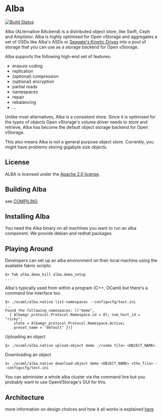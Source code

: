 Alba
====
[![Build Status](https://travis-ci.org/openvstorage/alba.svg?branch=0.7)](https://travis-ci.org/openvstorage/alba)

Alba (ALternative BAckend) is a distributed object store, like Swift, Ceph and Amplistor.
Alba is highly optimised for Open vStorage and aggregates a set of OSDs like Alba's ASDs or
[Seagate's Kinetic Drives](http://www.seagate.com/gb/en/products/enterprise-servers-storage/nearline-storage/kinetic-hdd/) into a pool of storage that you can use as a storage backend
for Open vStorage.

Alba supports the following high-end set of features:

* erasure coding
* replication
* (optional) compression
* (optional) encryption
* partial reads
* namespaces
* repair
* rebalancing
* ...


Unlike most alternatives, Alba is a consistent store.
Since it is optimised for the types of objects Open vStorage's volume driver needs to store and retrieve, Alba has become the default object storage backend for Open vStorage.

This also means Alba is not a general purpose object store.
Currently, you might have problems storing gigabyte size objects.


License
-------
ALBA is licensed under the [Apache 2.0 license](http://www.apache.org/licenses/LICENSE-2.0).

Building Alba
-------------
see [COMPILING](./COMPILING.md)

Installing Alba
---------------
You need the Alba binary on all machines you want to run an alba component. We provide debian and redhat packages

Playing Around
--------------
Developers can set up an alba environment on their local machine using the available fabric scripts:

```
$> fab alba.demo_kill alba.demo_setup
...
```


Alba's typically used from within a program (C++, OCaml) but there's a command line interface too.

```
$> ./ocaml/alba.native list-namespaces --config=cfg/test.ini
...
Found the following namespaces: [("demo",
  { Albamgr_protocol.Protocol.Namespace.id = 0l; nsm_host_id = "ricky";
    state = Albamgr_protocol.Protocol.Namespace.Active;
    preset_name = "default" })]
```

Uploading an object

```
$> ./ocaml/alba.native upload-object demo ./<some file> <OBJECT_NAME>
```

Downloading an object

```
$> ./ocaml/alba.native download-object demo <OBJECT_NAME> <the_file> --config=cfg/test.ini
```

You can administer a whole alba cluster via the command line but you probably want
to use OpenVStorage's GUI for this.


Architecture
------------
more information on design choices and how it all works is explained [here](./doc/architecture.pdf)
